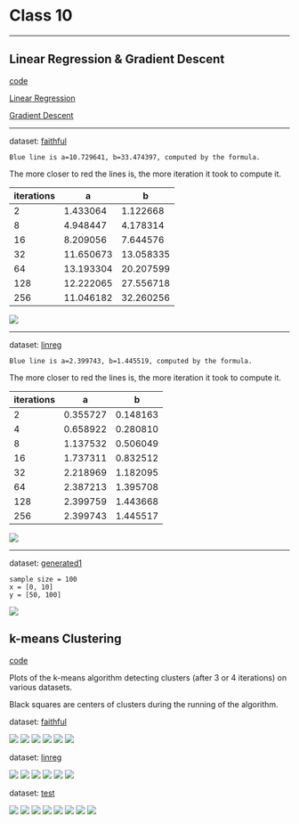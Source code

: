 # Class 10

---

## Linear Regression & Gradient Descent

[code](code/linear_regression.py)

[Linear Regression](https://en.wikipedia.org/wiki/Linear_regression)

[Gradient Descent](https://en.wikipedia.org/wiki/Gradient_descent)


---

dataset: [faithful](code/data/faithful.txt)

```
Blue line is a=10.729641, b=33.474397, computed by the formula.
```

The more closer to red the lines is, the more iteration it took to compute it.

| iterations | a | b |
|------------|---|---|
| 2 | 1.433064 |  1.122668 |
| 8 | 4.948447 | 4.178314 |
| 16 | 8.209056 | 7.644576 |
| 32 | 11.650673 | 13.058335 |
| 64 | 13.193304 | 20.207599 |
| 128 | 12.222065 | 27.556718 |
| 256 | 11.046182 | 32.260256 |

![](code/img/linear_regression_faithful.png)

---

dataset: [linreg](code/data/linreg.txt)

```
Blue line is a=2.399743, b=1.445519, computed by the formula.
```

The more closer to red the lines is, the more iteration it took to compute it.

| iterations | a | b |
|------------|---|---|
| 2 | 0.355727 | 0.148163 |
| 4 | 0.658922 | 0.280810 |
| 8 | 1.137532 | 0.506049 |
| 16 | 1.737311 | 0.832512 |
| 32 | 2.218969 | 1.182095 |
| 64 | 2.387213 | 1.395708 |
| 128 | 2.399759 | 1.443668 |
| 256 | 2.399743 | 1.445517 |

![](code/img/linear_regression_linreg.png)


---

dataset: [generated1](code/data/generated1.txt)

```
sample size = 100
x = [0, 10]
y = [50, 100]
```

![](code/img/linear_regression_generated1.png)

## k-means Clustering

[code](code/clusters_detection.py)

Plots of the k-means algorithm detecting clusters (after 3 or 4 iterations) on
various datasets.

Black squares are centers of clusters during the running of the algorithm.

dataset: [faithful](code/data/faithful.txt)

![](code/img/clusters_detection_init_0_faithful.png) ![](code/img/clusters_detection_after_0_faithful.png)
![](code/img/clusters_detection_init_1_faithful.png) ![](code/img/clusters_detection_after_1_faithful.png)
![](code/img/clusters_detection_init_2_faithful.png) ![](code/img/clusters_detection_after_2_faithful.png)

dataset: [linreg](code/data/linreg.txt)

![](code/img/clusters_detection_init_0_linreg.png) ![](code/img/clusters_detection_after_0_linreg.png)
![](code/img/clusters_detection_init_1_linreg.png) ![](code/img/clusters_detection_after_1_linreg.png)
![](code/img/clusters_detection_init_2_linreg.png) ![](code/img/clusters_detection_after_2_linreg.png)

dataset: [test](code/data/test.txt)

![](code/img/clusters_detection_init_0_test.png) ![](code/img/clusters_detection_after_0_test.png)
![](code/img/clusters_detection_init_1_test.png) ![](code/img/clusters_detection_after_1_test.png)
![](code/img/clusters_detection_init_2_test.png) ![](code/img/clusters_detection_after_2_test.png)
![](code/img/clusters_detection_init_3_test.png) ![](code/img/clusters_detection_after_3_test.png)

